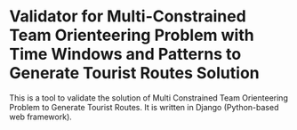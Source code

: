 # Validator for Multi-Constrained Team Orienteering Problem with Time Windows and Patterns to Generate Tourist Routes Solution

This is a tool to validate the solution of Multi Constrained Team Orienteering Problem to Generate Tourist Routes. It is written in Django (Python-based web framework).
 
